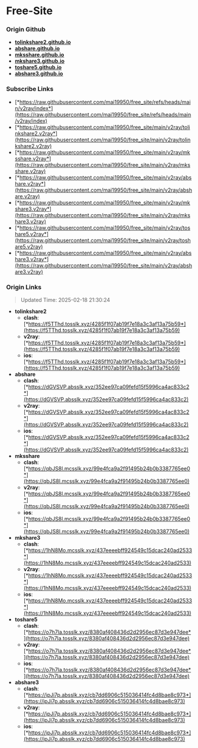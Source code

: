 # Free-Site

### Origin Github

- [**tolinkshare2.github.io**](https://github.com/tolinkshare2/tolinkshare2.github.io)
- [**abshare.github.io**](https://github.com/abshare/abshare.github.io)
- [**mksshare.github.io**](https://github.com/mksshare/mksshare.github.io)
- [**mkshare3.github.io**](https://github.com/mkshare3/mkshare3.github.io)
- [**toshare5.github.io**](https://github.com/toshare5/toshare5.github.io)
- [**abshare3.github.io**](https://github.com/abshare3/abshare3.github.io)

### Subscribe Links

- [*https://raw.githubusercontent.com/mai19950/free_site/refs/heads/main/v2ray/index*](https://raw.githubusercontent.com/mai19950/free_site/refs/heads/main/v2ray/index)
- [*https://raw.githubusercontent.com/mai19950/free_site/main/v2ray/tolinkshare2.v2ray*](https://raw.githubusercontent.com/mai19950/free_site/main/v2ray/tolinkshare2.v2ray)
- [*https://raw.githubusercontent.com/mai19950/free_site/main/v2ray/mksshare.v2ray*](https://raw.githubusercontent.com/mai19950/free_site/main/v2ray/mksshare.v2ray)
- [*https://raw.githubusercontent.com/mai19950/free_site/main/v2ray/abshare.v2ray*](https://raw.githubusercontent.com/mai19950/free_site/main/v2ray/abshare.v2ray)
- [*https://raw.githubusercontent.com/mai19950/free_site/main/v2ray/mkshare3.v2ray*](https://raw.githubusercontent.com/mai19950/free_site/main/v2ray/mkshare3.v2ray)
- [*https://raw.githubusercontent.com/mai19950/free_site/main/v2ray/toshare5.v2ray*](https://raw.githubusercontent.com/mai19950/free_site/main/v2ray/toshare5.v2ray)
- [*https://raw.githubusercontent.com/mai19950/free_site/main/v2ray/abshare3.v2ray*](https://raw.githubusercontent.com/mai19950/free_site/main/v2ray/abshare3.v2ray)

### Origin Links

> Updated Time: 2025-02-18 21:30:24

- **tolinkshare2**
  - **clash**: [*https://f5TThd.tosslk.xyz/4285f1f07ab19f7e18a3c3af13a75b59*](https://f5TThd.tosslk.xyz/4285f1f07ab19f7e18a3c3af13a75b59)
  - **v2ray**: [*https://f5TThd.tosslk.xyz/4285f1f07ab19f7e18a3c3af13a75b59*](https://f5TThd.tosslk.xyz/4285f1f07ab19f7e18a3c3af13a75b59)
  - **ios**: [*https://f5TThd.tosslk.xyz/4285f1f07ab19f7e18a3c3af13a75b59*](https://f5TThd.tosslk.xyz/4285f1f07ab19f7e18a3c3af13a75b59)
- **abshare**
  - **clash**: [*https://dGVSVP.absslk.xyz/352ee97ca09fefd15f5996ca4ac833c2*](https://dGVSVP.absslk.xyz/352ee97ca09fefd15f5996ca4ac833c2)
  - **v2ray**: [*https://dGVSVP.absslk.xyz/352ee97ca09fefd15f5996ca4ac833c2*](https://dGVSVP.absslk.xyz/352ee97ca09fefd15f5996ca4ac833c2)
  - **ios**: [*https://dGVSVP.absslk.xyz/352ee97ca09fefd15f5996ca4ac833c2*](https://dGVSVP.absslk.xyz/352ee97ca09fefd15f5996ca4ac833c2)
- **mksshare**
  - **clash**: [*https://qbJS8l.mcsslk.xyz/99e4fca9a2f91495b24b0b3387765ee0*](https://qbJS8l.mcsslk.xyz/99e4fca9a2f91495b24b0b3387765ee0)
  - **v2ray**: [*https://qbJS8l.mcsslk.xyz/99e4fca9a2f91495b24b0b3387765ee0*](https://qbJS8l.mcsslk.xyz/99e4fca9a2f91495b24b0b3387765ee0)
  - **ios**: [*https://qbJS8l.mcsslk.xyz/99e4fca9a2f91495b24b0b3387765ee0*](https://qbJS8l.mcsslk.xyz/99e4fca9a2f91495b24b0b3387765ee0)
- **mkshare3**
  - **clash**: [*https://1hN8Mo.mcsslk.xyz/437eeeebff924549c15dcac240ad2533*](https://1hN8Mo.mcsslk.xyz/437eeeebff924549c15dcac240ad2533)
  - **v2ray**: [*https://1hN8Mo.mcsslk.xyz/437eeeebff924549c15dcac240ad2533*](https://1hN8Mo.mcsslk.xyz/437eeeebff924549c15dcac240ad2533)
  - **ios**: [*https://1hN8Mo.mcsslk.xyz/437eeeebff924549c15dcac240ad2533*](https://1hN8Mo.mcsslk.xyz/437eeeebff924549c15dcac240ad2533)
- **toshare5**
  - **clash**: [*https://o7h7la.tosslk.xyz/8380af408436d2d2956ec87d3e947dee*](https://o7h7la.tosslk.xyz/8380af408436d2d2956ec87d3e947dee)
  - **v2ray**: [*https://o7h7la.tosslk.xyz/8380af408436d2d2956ec87d3e947dee*](https://o7h7la.tosslk.xyz/8380af408436d2d2956ec87d3e947dee)
  - **ios**: [*https://o7h7la.tosslk.xyz/8380af408436d2d2956ec87d3e947dee*](https://o7h7la.tosslk.xyz/8380af408436d2d2956ec87d3e947dee)
- **abshare3**
  - **clash**: [*https://ipJi7p.absslk.xyz/cb7dd6906c515036414fc4d8bae8c973*](https://ipJi7p.absslk.xyz/cb7dd6906c515036414fc4d8bae8c973)
  - **v2ray**: [*https://ipJi7p.absslk.xyz/cb7dd6906c515036414fc4d8bae8c973*](https://ipJi7p.absslk.xyz/cb7dd6906c515036414fc4d8bae8c973)
  - **ios**: [*https://ipJi7p.absslk.xyz/cb7dd6906c515036414fc4d8bae8c973*](https://ipJi7p.absslk.xyz/cb7dd6906c515036414fc4d8bae8c973)
